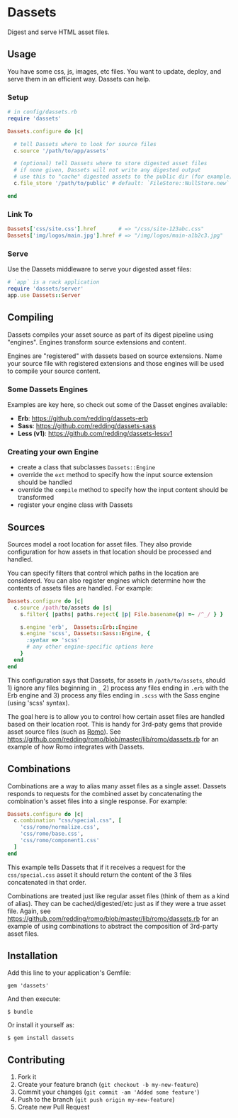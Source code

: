 # Dassets

Digest and serve HTML asset files.

## Usage

You have some css, js, images, etc files.  You want to update, deploy, and serve them in an efficient way.  Dassets can help.

### Setup

```ruby
# in config/dassets.rb
require 'dassets'

Dassets.configure do |c|

  # tell Dassets where to look for source files
  c.source '/path/to/app/assets'

  # (optional) tell Dassets where to store digested asset files
  # if none given, Dassets will not write any digested output
  # use this to "cache" digested assets to the public dir (for example)
  c.file_store '/path/to/public' # default: `FileStore::NullStore.new`

end
```

### Link To

```rb
Dassets['css/site.css'].href       # => "/css/site-123abc.css"
Dassets['img/logos/main.jpg'].href # => "/img/logos/main-a1b2c3.jpg"
```

### Serve

Use the Dassets middleware to serve your digested asset files:

```ruby
# `app` is a rack application
require 'dassets/server'
app.use Dassets::Server
```

## Compiling

Dassets compiles your asset source as part of its digest pipeline using "engines".  Engines transform source extensions and content.

Engines are "registered" with dassets based on source extensions.  Name your source file with registered extensions and those engines will be used to compile your source content.

### Some Dassets Engines

Examples are key here, so check out some of the Dasset engines available:

* **Erb**:       https://github.com/redding/dassets-erb
* **Sass**:      https://github.com/redding/dassets-sass
* **Less (v1)**: https://github.com/redding/dassets-lessv1

### Creating your own Engine

* create a class that subclasses `Dassets::Engine`
* override the `ext` method to specify how the input source extension should be handled
* override the `compile` method to specify how the input content should be transformed
* register your engine class with Dassets

## Sources

Sources model a root location for asset files.  They also provide configuration for how assets in that location should be processed and handled.

You can specify filters that control which paths in the location are considered.  You can also register engines which determine how the contents of assets files are handled.  For example:

```ruby
Dassets.configure do |c|
  c.source /path/to/assets do |s|
    s.filter{ |paths| paths.reject{ |p| File.basename(p) =~ /^_/ } }

    s.engine 'erb',  Dassets::Erb::Engine
    s.engine 'scss', Dassets::Sass::Engine, {
      :syntax => 'scss'
      # any other engine-specific options here
    }
  end
end
```

This configuration says that Dassets, for assets in `/path/to/assets`, should 1) ignore any files beginning in `_` 2) process any files ending in `.erb` with the Erb engine and 3) process any files ending in `.scss` with the Sass engine (using 'scss' syntax).

The goal here is to allow you to control how certain asset files are handled based on their location root.  This is handy for 3rd-paty gems that provide asset source files (such as [Romo](https://github.com/redding/romo)).  See https://github.com/redding/romo/blob/master/lib/romo/dassets.rb for an example of how Romo integrates with Dassets.

## Combinations

Combinations are a way to alias many asset files as a single asset.  Dassets responds to requests for the combined asset by concatenating the combination's asset files into a single response.  For example:

```ruby
Dassets.configure do |c|
  c.combination "css/special.css", [
    'css/romo/normalize.css',
    'css/romo/base.css',
    'css/romo/component1.css'
  ]
end
```

This example tells Dassets that if it receives a request for the `css/special.css` asset it should return the content of the 3 files concatenated in that order.

Combinations are treated just like regular asset files (think of them as a kind of alias).  They can be cached/digested/etc just as if they were a true asset file.  Again, see https://github.com/redding/romo/blob/master/lib/romo/dassets.rb for an example of using combinations to abstract the composition of 3rd-party asset files.

## Installation

Add this line to your application's Gemfile:

    gem 'dassets'

And then execute:

    $ bundle

Or install it yourself as:

    $ gem install dassets

## Contributing

1. Fork it
2. Create your feature branch (`git checkout -b my-new-feature`)
3. Commit your changes (`git commit -am 'Added some feature'`)
4. Push to the branch (`git push origin my-new-feature`)
5. Create new Pull Request

